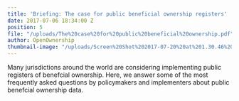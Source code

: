 ```yaml
---
title: 'Briefing: The case for public beneficial ownership registers'
date: 2017-07-06 18:34:00 Z
position: 5
file: "/uploads/The%20case%20for%20public%20beneficial%20ownership.pdf"
author: OpenOwnership
thumbnail-image: "/uploads/Screen%20Shot%202017-07-20%20at%201.30.46%20PM.png"
---
```


Many jurisdictions around the world are considering implementing public registers of benefcial ownership. Here, we answer some of the most frequently asked questions by policymakers and implementers about public benefcial ownership data.
